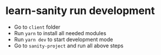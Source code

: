 # learn-sanity run development
- Go to `client` folder
- Run `yarn` to install all needed modules
- Run `yarn dev` to start development mode
- Go to `sanity-project` and run all above steps